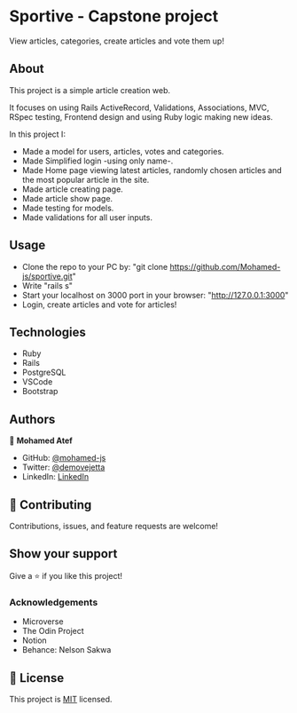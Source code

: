 # Sportive - Capstone project

View articles, categories, create articles and vote them up!

## About

This project is a simple article creation web.

It focuses on using Rails ActiveRecord, Validations, Associations, MVC, RSpec testing, Frontend design and using Ruby logic making new ideas.

In this project I:

- Made a model for users, articles, votes and categories.
- Made Simplified login -using only name-.
- Made Home page viewing latest articles, randomly chosen articles and the most popular article in the site.
- Made article creating page.
- Made article show page.
- Made testing for models.
- Made validations for all user inputs.


## Usage

- Clone the repo to your PC by: "git clone https://github.com/Mohamed-js/sportive.git"
- Write "rails s"
- Start your localhost on 3000 port in your browser: "http://127.0.0.1:3000"
- Login, create articles and vote for articles!

## Technologies

- Ruby
- Rails
- PostgreSQL
- VSCode
- Bootstrap

## Authors

👤 **Mohamed Atef**

- GitHub: [@mohamed-js](https://github.com/Mohamed-js)
- Twitter: [@demovejetta](https://twitter.com/demovejetta)
- LinkedIn: [LinkedIn](https://www.linkedin.com/in/mohamed-js/)


## 🤝 Contributing

Contributions, issues, and feature requests are welcome!

## Show your support

Give a ⭐️ if you like this project!

### Acknowledgements

- Microverse
- The Odin Project
- Notion
- Behance: Nelson Sakwa

## 📝 License

This project is [MIT](./LICENSE) licensed.